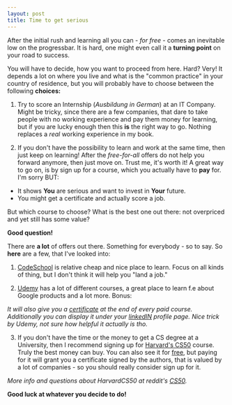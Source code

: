 ```yaml
---
layout: post
title: Time to get serious
---
```


After the initial rush and learning all you can - _for free_ - comes an inevitable low on the progressbar. It is hard, one might even call it a **turning point** on your road to success.

You will have to decide, how you want to proceed from here. Hard? Very! It depends a lot on where you live and what is the "common practice" in your country of residence, but you will probably have to choose between the following **choices:**

  1. Try to score an Internship (_Ausbildung in German_) at an IT Company. Might be tricky, since there are a few companies, that dare to take people with no working experience and pay them money for learning, 
  but if you are lucky enough then this **is** the right way to go. Nothing replaces a _real_ working experience in my book.
                                                
  2. If you don't have the possibility to learn and work at the same time, then just keep on learning! After the _free-for-all_ offers do not help you forward anymore, then just move on. Trust me, it's worth it! A great way to go on, is by sign up for a course, which you actually have to **pay** for. I'm sorry BUT: 
   *  It shows **You** are serious and want to invest in **Your** future.
   *  You might get a certificate and actually score a job.
                                              
                                                
But which course to choose? What is the best one out there: not overpriced and yet still has some value?                                  

**Good question!** 

There are **a lot** of offers out there. Something for everybody - so to say. So **here** are a few, that I've looked into:

 1. [CodeSchool](https://www.codeschool.com/paths) is relative cheap
and nice place to learn. Focus on all kinds of thing, but I don't think it will
help you "land a job."

 2. [Udemy](https://www.udemy.com/courses/) has a lot of different courses, a great place to learn f.e about Google products and a lot more. Bonus: 
 
_It will also give you a [certificate](https://i.embed.ly/1/image?url=http%3A%2F%2Fcontent.screencast.com%2Fusers%2FGKlig%2Ffolders%2FJing%2Fmedia%2Fe63cc74a-b053-4fb8-9f1e-1704dea50594%2F00000231.png&key=afea23f29e5a4f63bd166897e3dc72df) at the end of every paid course. Additionally you can display it under your [linkedIN](https://blog.udemy.com/udemy-linkedin-add-to-profile-for-certifications/) profile page. Nice trick by Udemy, not sure how helpful it actually is tho._
 
 3. If you don't have the time or the money to get a CS degree at a University, then I recommend signing up for [Harvard's CS50](https://cs50.harvard.edu/) course. Truly the best money can buy. You can also see it for [free](https://www.edx.org/course/introduction-computer-science-harvardx-cs50x#.VQAswqKfuPV), but paying for it will grant you a certificate signed by the authors, that is valued by a lot of companies - so you should really consider sign up for it.
 
_More info and questions about HarvardCS50 at reddit's [CS50](http://www.reddit.com/r/cs50/)._

**Good luck at whatever you decide to do!**
